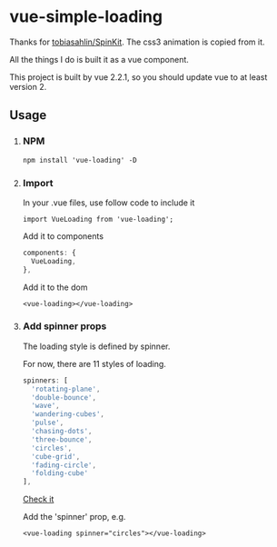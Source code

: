 # vue-simple-loading

Thanks for [tobiasahlin/SpinKit](https://github.com/tobiasahlin/SpinKit). The css3 animation is copied from it.

All the things I do is built it as a vue component.

This project is built by vue 2.2.1, so you should update vue to at least version 2.

## Usage

1. ### NPM

   `npm install 'vue-loading' -D ` 

2. ### Import

   In your .vue files, use follow code to include it

   `import VueLoading from 'vue-loading';`

   Add it to components

   ```javascript
   components: {
     VueLoading,
   },
   ```

   Add it to the dom

   `<vue-loading></vue-loading>`

3. ### Add spinner props

   The loading style is defined by spinner.

   For now, there are 11 styles of loading.

   ```javascript
   spinners: [
     'rotating-plane',
     'double-bounce',
     'wave',
     'wandering-cubes',
     'pulse',
     'chasing-dots',
     'three-bounce',
     'circles',
     'cube-grid',
     'fading-circle',
     'folding-cube'
   ],
   ```

   [Check it](https://iapyang.github.io/vue-simple-loading/#/)

   Add the 'spinner' prop, e.g.

   `<vue-loading spinner="circles"></vue-loading>`

   ​